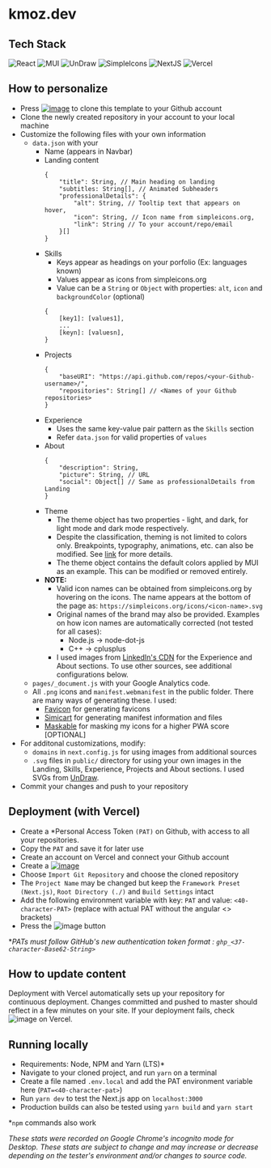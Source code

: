 # kmoz.dev

<!-- ![views](https://githits.vercel.app/api/views?user=KM8Oz&repo=kmoz.dev&mode=dark&disable=Total) -->

## Tech Stack

![React](https://img.shields.io/badge/React-20232A?style=for-the-badge&logo=react&logoColor=61DAFB)
![MUI](https://img.shields.io/badge/Material--UI-0081CB?style=for-the-badge&logo=material-ui&logoColor=white)
![UnDraw](https://img.shields.io/badge/UnDraw-6C63FF?style=for-the-badge&logo=svg&logoColor=white)
![SimpleIcons](https://img.shields.io/badge/Simple%20Icons-111111?style=for-the-badge&logo=simple-icons&logoColor=white)
![NextJS](https://img.shields.io/badge/Nextjs-000000?style=for-the-badge&logo=next.js&logoColor=white)
![Vercel](https://img.shields.io/badge/Vercel-000000?style=for-the-badge&logo=vercel&logoColor=white)

## How to personalize
- Press [![image](https://img.shields.io/badge/Use%20this%20template-2EA043?style=for-the-badge)](https://github.com/KM8Oz/kmoz.dev/generate) to clone this template to your Github account
- Clone the newly created repository in your account to your local machine
- Customize the following files with your own information
    - `data.json` with your
        - Name (appears in Navbar)
        - Landing content
            ```
            {
                "title": String, // Main heading on landing
                "subtitles: String[], // Animated Subheaders
                "professionalDetails": {
                    "alt": String, // Tooltip text that appears on hover,
                    "icon": String, // Icon name from simpleicons.org,
                    "link": String // To your account/repo/email
                }[]
            }
            ```
        - Skills
            - Keys appear as headings on your porfolio (Ex: languages known)
            - Values appear as icons from simpleicons.org
            - Value can be a `String` or `Object` with properties: `alt`, `icon` and `backgroundColor` (optional)
            ```
            {
                [key1]: [values1],
                ...
                [keyn]: [valuesn],
            }
            ```
        - Projects
            ```
            {
                "baseURI": "https://api.github.com/repos/<your-Github-username>/",
                "repositories": String[] // <Names of your Github repositories>
            }
            ```
        - Experience
            - Uses the same key-value pair pattern as the `Skills` section
            - Refer `data.json` for valid properties of `values`
        - About
            ```
            {
                "description": String,
                "picture": String, // URL
                "social": Object[] // Same as professionalDetails from Landing
            }
            ```
        - Theme
            - The theme object has two properties - light, and dark, for light mode and dark mode respectively.
            - Despite the classification, theming is not limited to colors only. Breakpoints, typography, animations, etc. can also be modified. See [link](https://material-ui.com/customization/default-theme/) for more details.
            - The theme object contains the default colors applied by MUI as an example. This can be modified or removed entirely.
        - **NOTE:**
            - Valid icon names can be obtained from simpleicons.org by hovering on the icons. The name appears at the bottom of the page as: `https://simpleicons.org/icons/<icon-name>.svg`
            - Original names of the brand may also be provided. Examples on how icon names are automatically corrected (not tested for all cases): 
                - Node.js -> node-dot-js
                - C++ -> cplusplus
            - I used images from [LinkedIn's CDN](media-exp1.licdn.com) for the Experience and About sections. To use other sources, see additional configurations below.
    - `pages/_document.js` with your Google Analytics code.
    - All `.png` icons and `manifest.webmanifest` in the public folder. There are many ways of generating these. I used:
        - [Favicon](https://favicon.io/) for generating favicons
        - [Simicart](https://www.simicart.com/manifest-generator.html/) for generating manifest information and files
        - [Maskable](https://maskable.app/) for masking my icons for a higher PWA score [OPTIONAL]
- For additonal customizations, modify:
    - `domains` in `next.config.js` for using images from additional sources
    - `.svg` files in `public/` directory for using your own images in the Landing, Skills, Experience, Projects and About sections. I used SVGs from [UnDraw](undraw.co).
- Commit your changes and push to your repository

## Deployment (with Vercel)
- Create a *Personal Access Token `(PAT)` on Github, with access to all your repositories. 
- Copy the `PAT` and save it for later use
- Create an account on Vercel and connect your Github account
- Create a [![image](https://img.shields.io/badge/New%20Project-000000?style=for-the-badge)](https://vercel.com/new)
- Choose `Import Git Repository` and choose the cloned repository
- The `Project Name` may be changed but keep the `Framework Preset (Next.js)`, `Root Directory (./)` and `Build Settings` intact
- Add the following environment variable with key: `PAT` and value: `<40-character-PAT>` (replace with actual PAT without the angular <> brackets)
- Press the ![image](https://img.shields.io/badge/Deploy-0171F3?style=for-the-badge) button

**PATs must follow GitHub's new authentication token format : `ghp_<37-character-Base62-String>`*

## How to update content
Deployment with Vercel automatically sets up your repository for continuous deployment. Changes committed and pushed to master should reflect in a few minutes on your site. If your deployment fails, check ![image](https://img.shields.io/badge/Build%20Logs-ffffff) on Vercel.

## Running locally
- Requirements: Node, NPM and Yarn (LTS)*
- Navigate to your cloned project, and run `yarn` on a terminal
- Create a file named `.env.local` and add the PAT environment variable here (`PAT=<40-character-pat>`)
- Run `yarn dev` to test the Next.js app on `localhost:3000`
- Production builds can also be tested using `yarn build` and `yarn start`

*`npm` commands also work



*These stats were recorded on Google Chrome's incognito mode for Desktop. These stats are subject to change and may increase or decrease depending on the tester's environment and/or changes to source code.*
